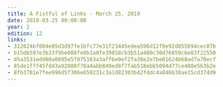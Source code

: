 ```yaml
---
title: A Fistful of Links - March 25, 2019
date: 2019-03-25 00:00:00
year: 2
edition: 12
links:
- 312824bf084e05d3d97fe1bfc77e31f23445edea596d12f8e92d855694cec07b
- b15db597e3b33f9be008fe0b1a8fe39858cb3b51a480c30d76859c6e83f22550
- d5a3531edd60a0895e5f875163a3aff6e0ef2fa38e2e7be01624b68ad7a70ecf
- 85de1fff45fdd3a92088f78a4abb849ed8f7fab518ebb5094d77ce488e563b2e
- 8fb3781e7fee996d5f306e650231c3a1d82303b42fddc4a846b38ae15cd37dd9
---
```

